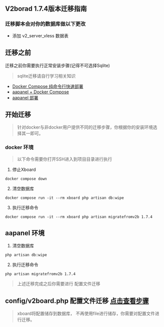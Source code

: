 ## V2borad 1.7.4版本迁移指南

### 迁移脚本会对你的数据库做以下更改
- 添加 v2_server_vless 数据表

## 迁移之前
迁移之前你需要执行正常安装步骤(记得不可选择Sqlite)
> sqlite迁移请自行学习相关知识  
- [Docker Compose 纯命令行快速部署](./docs/docker-compose安装指南.md)
- [aapanel + Docker Compose](./docs/aapanel+docker安装指南.md)
- [aapanel 部署](./docs/)

## 开始迁移
> 针对docker与非docker用户提供不同的迁移步骤，你根据你的安装环境选择其一即可。

### docker 环境
> 以下命令需要你打开SSH进入到项目目录进行执行 
1. 停止Xboard
```
docker compose down
```
2. 清空数据库
```
docker compose run -it --rm xboard php artisan db:wipe
```
3. 执行迁移命令
```
docker compose run -it --rm xboard php artisan migratefromv2b 1.7.4
```
## aapanel 环境
1. 清空数据库
```
php artisan db:wipe
```
2. 执行迁移命令
```
php artisan migratefromv2b 1.7.4
```

> 上述迁移完成之后你需要进行 配置文件迁移
## config/v2board.php 配置文件迁移 [点击查看步骤](./config迁移指南.md)
> xboard将配置储存到数据库， 不再使用file进行储存，你需要对配置文件进行迁移。